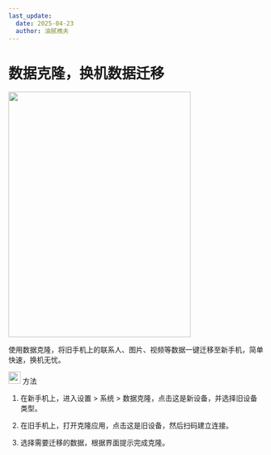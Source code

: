 ```yaml
---
last_update:
  date: 2025-04-23
  author: 油腻樵夫
---
```


# 数据克隆，换机数据迁移


<img src="https://tips-p01-drcn.dbankcdn.cn/MODEL/EMUI/C00B030/resource/card/202512250Xzgpn/zh-cn/image/figure/10044811_f001_phoneclone.png" width="360" height="486"/>


使用数据克隆，将旧手机上的联系人、图片、视频等数据一键迁移至新手机，简单快速，换机无忧。

<img src="https://tips-p01-drcn.dbankcdn.cn/MODEL/EMUI/C00B030/resource/card/202503041becsx/zh-cn/image/common/buttons/fig_method.png" width="24" height="24"/> 方法

1.  在新手机上，进入设置 > 系统 > 数据克隆，点击这是新设备，并选择旧设备类型。
    
2.  在旧手机上，打开克隆应用，点击这是旧设备，然后扫码建立连接。
    
3.  选择需要迁移的数据，根据界面提示完成克隆。
